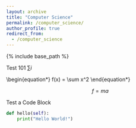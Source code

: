 ```yaml
---
layout: archive
title: "Computer Science"
permalink: /computer_science/
author_profile: true
redirect_from:
  - /computer_science
---
```


{% include base_path %}

Test 101 $\sum i$

\begin{equation*}
    f(x) = \sum x^2
\end{equation*}

$$f=ma$$

Test a Code Block

```python
def hello(self):
    print("Hello World!")
```